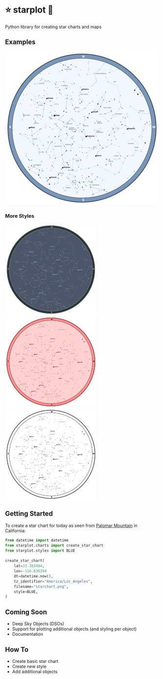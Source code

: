 # ⭐ starplot 💫
Python library for creating star charts and maps

## Examples
![Example](examples/starchart-blue.png)

### More Styles
<img src="examples/starchart-chalk.png" height="300" width="300">
<img src="examples/starchart-red.png" height="300" width="300">
<img src="examples/starchart-mono.png" height="300" width="300">

## Getting Started

To create a star chart for today as seen from [Palomar Mountain](https://en.wikipedia.org/wiki/Palomar_Mountain) in California:
```python
from datetime import datetime
from starplot.charts import create_star_chart
from starplot.styles import BLUE

create_star_chart(
    lat=33.363484, 
    lon=-116.836394
    dt=datetime.now(),
    tz_identifier="America/Los_Angeles", 
    filename="starchart.png",
    style=BLUE,
)
```

## Coming Soon

- Deep Sky Objects (DSOs)
- Support for plotting additional objects (and styling per object)
- Documentation

## How To
- Create basic star chart
- Create new style
- Add additional objects

